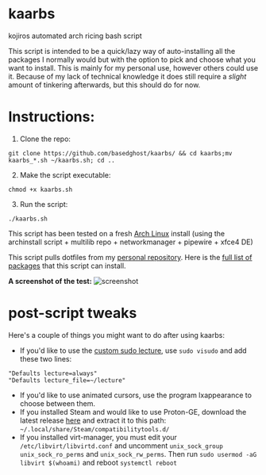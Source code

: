 # kaarbs
kojiros automated arch ricing bash script

This script is intended to be a quick/lazy way of auto-installing all the packages I normally would but with the option to pick and choose what you want to install. This is mainly for my personal use, however others could use it. Because of my lack of technical knowledge it does still require a *slight* amount of tinkering afterwards, but this should do for now.

# Instructions:
1. Clone the repo:
```
git clone https://github.com/basedghost/kaarbs/ && cd kaarbs;mv kaarbs_*.sh ~/kaarbs.sh; cd ..
```
2. Make the script executable:
```
chmod +x kaarbs.sh
```
3. Run the script:
```
./kaarbs.sh
```

This script has been tested on a fresh [Arch Linux](https://archlinux.org/download/) install (using the archinstall script + multilib repo + networkmanager + pipewire + xfce4 DE)

This script pulls dotfiles from my [personal repository](https://github.com/basedghost/dotfiles/).
Here is the [full list of packages](PACKAGES.md) that this script can install.

**A screenshot of the test:**
![screenshot](https://user-images.githubusercontent.com/111021033/184048144-cba87669-57d7-479d-bf45-ed37b7dc4fe2.png)

# post-script tweaks

Here's a couple of things you might want to do after using kaarbs:
- If you'd like to use the [custom sudo lecture](https://github.com/basedghost/dotfiles/blob/main/lecture), use ```sudo visudo``` and add these two lines: 
```
"Defaults lecture=always"
"Defaults lecture_file=~/lecture"
```
- If you'd like to use animated cursors, use the program lxappearance to choose between them.
- If you installed Steam and would like to use Proton-GE, download the latest release [here](https://github.com/GloriousEggroll/proton-ge-custom/releases/latest/) and extract it to this path:
`~/.local/share/Steam/compatibilitytools.d/`
- If you installed virt-manager, you must edit your `/etc/libvirt/libvirtd.conf` and uncomment `unix_sock_group` `unix_sock_ro_perms` and `unix_sock_rw_perms`.
Then run ```sudo usermod -aG libvirt $(whoami)``` and reboot ```systemctl reboot```
